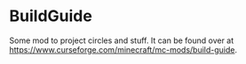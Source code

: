 # BuildGuide
Some mod to project circles and stuff. It can be found over at https://www.curseforge.com/minecraft/mc-mods/build-guide.
